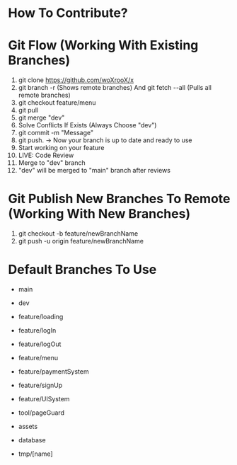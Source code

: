 # How To Contribute?

# Git Flow (Working With Existing Branches)
1. git clone https://github.com/woXrooX/x
2. git branch -r (Shows remote branches) And git fetch --all (Pulls all remote branches)
3. git checkout feature/menu
4. git pull
5. git merge "dev"
6. Solve Conflicts If Exists (Always Choose "dev")
7. git commit -m "Message"
8. git push. -> Now your branch is up to date and ready to use
9. Start working on your feature
10. LIVE: Code Review
11. Merge to "dev" branch
12. "dev" will be merged to "main" branch after reviews

# Git Publish New Branches To Remote (Working With New Branches)
1. git checkout -b feature/newBranchName
2. git push -u origin feature/newBranchName

# Default Branches To Use
- main
- dev

- feature/loading
- feature/logIn
- feature/logOut
- feature/menu
- feature/paymentSystem
- feature/signUp
- feature/UISystem

- tool/pageGuard

- assets
- database

- tmp/[name]
